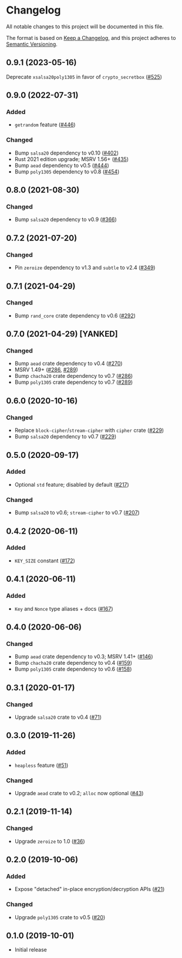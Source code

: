 # Changelog
All notable changes to this project will be documented in this file.

The format is based on [Keep a Changelog](https://keepachangelog.com/en/1.0.0/),
and this project adheres to [Semantic Versioning](https://semver.org/spec/v2.0.0.html).

## 0.9.1 (2023-05-16)

Deprecate `xsalsa20poly1305` in favor of `crypto_secretbox` ([#525])

[#525]: https://github.com/RustCrypto/AEADs/pull/525

## 0.9.0 (2022-07-31)
### Added
- `getrandom` feature ([#446])

### Changed
- Bump `salsa20` dependency to v0.10 ([#402])
- Rust 2021 edition upgrade; MSRV 1.56+ ([#435])
- Bump `aead` dependency to v0.5 ([#444])
- Bump `poly1305` dependency to v0.8 ([#454])

[#402]: https://github.com/RustCrypto/AEADs/pull/402
[#435]: https://github.com/RustCrypto/AEADs/pull/435
[#444]: https://github.com/RustCrypto/AEADs/pull/444
[#446]: https://github.com/RustCrypto/AEADs/pull/446
[#447]: https://github.com/RustCrypto/AEADs/pull/447
[#454]: https://github.com/RustCrypto/AEADs/pull/454

## 0.8.0 (2021-08-30)
### Changed
- Bump `salsa20` dependency to v0.9 ([#366])

[#366]: https://github.com/RustCrypto/AEADs/pull/366

## 0.7.2 (2021-07-20)
### Changed
- Pin `zeroize` dependency to v1.3 and `subtle` to v2.4 ([#349])

[#349]: https://github.com/RustCrypto/AEADs/pull/349

## 0.7.1 (2021-04-29)
### Changed
- Bump `rand_core` crate dependency to v0.6 ([#292])

[#292]: https://github.com/RustCrypto/AEADs/pull/292

## 0.7.0 (2021-04-29) [YANKED]
### Changed
- Bump `aead` crate dependency to v0.4 ([#270])
- MSRV 1.49+ ([#286], [#289])
- Bump `chacha20` crate dependency to v0.7 ([#286])
- Bump `poly1305` crate dependency to v0.7 ([#289])

[#270]: https://github.com/RustCrypto/AEADs/pull/270
[#286]: https://github.com/RustCrypto/AEADs/pull/286
[#289]: https://github.com/RustCrypto/AEADs/pull/289

## 0.6.0 (2020-10-16)
### Changed
- Replace `block-cipher`/`stream-cipher` with `cipher` crate ([#229])
- Bump `salsa20` dependency to v0.7 ([#229])

[#229]: https://github.com/RustCrypto/AEADs/pull/229

## 0.5.0 (2020-09-17)
### Added
- Optional `std` feature; disabled by default ([#217])

### Changed
- Bump `salsa20` to v0.6; `stream-cipher` to v0.7 ([#207])

[#217]: https://github.com/RustCrypto/AEADs/pull/217
[#207]: https://github.com/RustCrypto/AEADs/pull/207

## 0.4.2 (2020-06-11)
### Added
- `KEY_SIZE` constant ([#172])

[#172]: https://github.com/RustCrypto/AEADs/pull/172

## 0.4.1 (2020-06-11)
### Added
- `Key` and `Nonce` type aliases + docs ([#167])

[#167]: https://github.com/RustCrypto/AEADs/pull/159

## 0.4.0 (2020-06-06)
### Changed
- Bump `aead` crate dependency to v0.3; MSRV 1.41+ ([#146])
- Bump `chacha20` crate dependency to v0.4 ([#159])
- Bump `poly1305` crate dependency to v0.6 ([#158])

[#159]: https://github.com/RustCrypto/AEADs/pull/159
[#158]: https://github.com/RustCrypto/AEADs/pull/158
[#146]: https://github.com/RustCrypto/AEADs/pull/146

## 0.3.1 (2020-01-17)
### Changed
- Upgrade `salsa20` crate to v0.4 ([#71])

[#71]: https://github.com/RustCrypto/AEADs/pull/71

## 0.3.0 (2019-11-26)
### Added
- `heapless` feature ([#51])

### Changed
- Upgrade `aead` crate to v0.2; `alloc` now optional ([#43])

[#51]: https://github.com/RustCrypto/AEADs/pull/51
[#43]: https://github.com/RustCrypto/AEADs/pull/43

## 0.2.1 (2019-11-14)
### Changed
- Upgrade `zeroize` to 1.0 ([#36])

[#36]: https://github.com/RustCrypto/AEADs/pull/36

## 0.2.0 (2019-10-06)
### Added
- Expose "detached" in-place encryption/decryption APIs ([#21])

### Changed
- Upgrade `poly1305` crate to v0.5 ([#20])

[#21]: https://github.com/RustCrypto/AEADs/pull/21
[#20]: https://github.com/RustCrypto/AEADs/pull/20

## 0.1.0 (2019-10-01)

- Initial release
